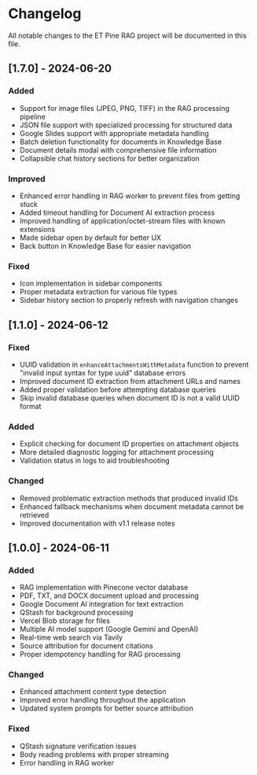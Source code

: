 # Changelog

All notable changes to the ET Pine RAG project will be documented in this file.

## [1.7.0] - 2024-06-20

### Added
- Support for image files (JPEG, PNG, TIFF) in the RAG processing pipeline
- JSON file support with specialized processing for structured data
- Google Slides support with appropriate metadata handling
- Batch deletion functionality for documents in Knowledge Base
- Document details modal with comprehensive file information
- Collapsible chat history sections for better organization

### Improved
- Enhanced error handling in RAG worker to prevent files from getting stuck
- Added timeout handling for Document AI extraction process
- Improved handling of application/octet-stream files with known extensions
- Made sidebar open by default for better UX
- Back button in Knowledge Base for easier navigation

### Fixed
- Icon implementation in sidebar components
- Proper metadata extraction for various file types
- Sidebar history section to properly refresh with navigation changes

## [1.1.0] - 2024-06-12

### Fixed
- UUID validation in `enhanceAttachmentsWithMetadata` function to prevent "invalid input syntax for type uuid" database errors
- Improved document ID extraction from attachment URLs and names
- Added proper validation before attempting database queries
- Skip invalid database queries when document ID is not a valid UUID format

### Added
- Explicit checking for document ID properties on attachment objects
- More detailed diagnostic logging for attachment processing
- Validation status in logs to aid troubleshooting

### Changed
- Removed problematic extraction methods that produced invalid IDs
- Enhanced fallback mechanisms when document metadata cannot be retrieved
- Improved documentation with v1.1 release notes

## [1.0.0] - 2024-06-11

### Added
- RAG implementation with Pinecone vector database
- PDF, TXT, and DOCX document upload and processing
- Google Document AI integration for text extraction
- QStash for background processing
- Vercel Blob storage for files
- Multiple AI model support (Google Gemini and OpenAI)
- Real-time web search via Tavily
- Source attribution for document citations
- Proper idempotency handling for RAG processing

### Changed
- Enhanced attachment content type detection
- Improved error handling throughout the application
- Updated system prompts for better source attribution

### Fixed
- QStash signature verification issues
- Body reading problems with proper streaming
- Error handling in RAG worker 